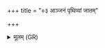 +++
title = "०३ आञ्जनं पृथिव्यां जातम्"

+++
<details><summary>मूलम् (GR)</summary>

आञ्जनं पृथिव्यां जातं  
भद्रं पुरुषजीवनम् ।  
कृणोत्व् अत्प्रमायकं  
रथजूतिम् अनागसम् ॥
</details>